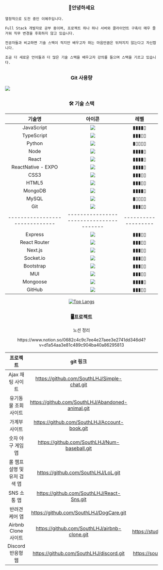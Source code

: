 
<div align="center">
  <h3>🎉안녕하세요</h3>
  <div align="left">
    
    열정적으로 도전 중인 이혜주입니다.

    Full Stack 개발자로 공부 중이며, 프로젝트 하나 하나 서버와 클라이언트 구축이 매우 즐거워 직무 변경을 후회하지 않고 있습니다.

    전공자들과 비교하면 기술 스택이 적지만 배우고자 하는 마음만큼은 뒤처지지 않는다고 자신합니다. 

    조금 더 새로운 언어들과 더 많은 기술 스택을 배우고자 강의를 들으며 스택을 기르고 있습니다.
    
  </div>
</div>


##

<h3 align="center">Git 사용량</h3>

![](http://github-profile-summary-cards.vercel.app/api/cards/profile-details?username=SouthLHJ&theme=default)


##
<div align="center">
  <h3> 
    🛠 기술 스택 
  </h3>
  
  | 기술명 | 아이콘 | 레벨  | 
  | :------------------------------------------------------: | :------------------------------------------------------: | :---: |
  | JavaScript  | <img src="https://img.shields.io/badge/JS-F7DF1E?style=flat-square&logo=JavaScript&logoColor=white"/> | ▮▮▮▮▯ |
  | TypeScript  | <img src="https://img.shields.io/badge/TypeScript-3178C6?style=flat-square&logo=TypeScript&logoColor=white"/> | ▮▮▮▯▯ |
  | Python  | <img src="https://img.shields.io/badge/Python-3766AB?style=flat-square&logo=Python&logoColor=white"/> | ▮▯▯▯▯ |
  | Node  | <img src="https://img.shields.io/badge/Node.js-339933?style=flat-square&logo=Node.js&logoColor=white"/> | ▮▮▮▮▯ |
  | React  | <img src="https://img.shields.io/badge/React-61DAFB?style=flat-square&logo=React&logoColor=white"/> | ▮▮▮▮▯ |
  | ReactNative - EXPO | <img src="https://img.shields.io/badge/ReactNative-61DAFB?style=flat-square&logo=React&logoColor=white"/> | ▮▮▮▮▯ |
  | CSS3  | <img src="https://img.shields.io/badge/CSS3-1572B6?style=flat-square&logo=CSS3&logoColor=white"/> | ▮▮▮▯▯ |
  | HTML5  | <img src="https://img.shields.io/badge/HTML5-E34F26?style=flat-square&logo=HTML5&logoColor=white"/> | ▮▮▮▯▯ |
  | MongoDB  | <img src="https://img.shields.io/badge/MongoDB-47A248?style=flat-square&logo=MongoDB&logoColor=white"/> | ▮▮▮▮▯ |
  | MySQL  | <img src="https://img.shields.io/badge/MySQL-4479A1?style=flat-square&logo=MySQL&logoColor=white"/> | ▮▯▯▯▯ |
  | Git  | <img src="https://img.shields.io/badge/Git-F05032?style=flat-square&logo=Git&logoColor=white"/> | ▮▮▮▯▯ |
  | ------------------------------ | --------------------------------------- | ------------------- | 
  | Express  | <img src="https://img.shields.io/badge/Express-000000?style=flat-square&logo=Express&logoColor=white"/> | ▮▮▮▯▯ |
  | React Router  | <img src="https://img.shields.io/badge/React Router-CA4245?style=flat-square&logo=React Router&logoColor=white"/> | ▮▮▮▯▯ |
  | Next.js  | <img src="https://img.shields.io/badge/Next.js-000000?style=flat-square&logo=Next.js&logoColor=white"/> | ▮▮▮▯▯ |
  | Socket.io  | <img src="https://img.shields.io/badge/Socket.io-010101?style=flat-square&logo=Socket.io&logoColor=white"/> | ▮▮▮▯▯ |
  | Bootstrap  | <img src="https://img.shields.io/badge/CSS3-7952B3?style=flat-square&logo=Bootstrap&logoColor=white"/> | ▮▮▮▯▯ |
  | MUI  | <img src="https://img.shields.io/badge/MUI-007FFF?style=flat-square&logo=MUI&logoColor=white"/> | ▮▮▮▯▯ |
  | Mongoose  | <img src="https://img.shields.io/badge/MongoDB-47A248?style=flat-square&logo=MongoDB&logoColor=white"/> | ▮▮▮▮▯ |
  | GitHub  | <img src="https://img.shields.io/badge/GitHub-181717?style=flat-square&logo=GitHub&logoColor=white"/> | ▮▮▮▯▯ |
  
  [![Top Langs](https://github-readme-stats.vercel.app/api/top-langs/?username=SouthLHJ&layout=compact)](https://github.com/SouthLHJ/github-readme-stats)
</div>


##

<h3 align="center">🖥프로젝트</h3>

<div align="center">
  <p> 노션 정리 </p>
  https://www.notion.so/0682c4c9c7ee4e27aee3e2741dd346d4?v=d1a54aa3e81c489c904ba40a86295813
  <p></p>
  
  | 프로젝트 | git 링크 | 배포 |
  | :------: | :------: | :------: |
  | Ajax 채팅 사이트 | https://github.com/SouthLHJ/Simple-chat.git |
  | 유기동물 조회 사이트 | https://github.com/SouthLHJ/Abandoned-animal.git |
  | 가계부 사이트 | https://github.com/SouthLHJ/Account-book.git |
  | 숫자 야구 게임 앱 | https://github.com/SouthLHJ/Num-baseball.git |
  | 롤 챔프 설명 및 유저 검색 앱 | https://github.com/SouthLHJ/LoL.git |
  | SNS 소통 앱 | https://github.com/SouthLHJ/React-Sns.git |
  | 반려견 케어 앱 | https://github.com/SouthLHJ/DogCare.git |
  | Airbnb Clone 사이트 | https://github.com/SouthLHJ/airbnb-clone.git | https://studyabclone.vercel.app/ |
  | Discord 반응형 웹 | https://github.com/SouthLHJ/discord.git | https://southlhj.github.io/discoo |
</div>

